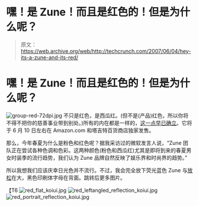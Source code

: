 # 嘿！是 Zune！而且是红色的！但是为什么呢？

> 原文：<https://web.archive.org/web/http://techcrunch.com/2007/06/04/hey-its-a-zune-and-its-red/>

# 嘿！是 Zune！而且是红色的！但是为什么呢？

![group-red-72dpi.jpg](img/571f096d1c53e1494accd28fa515a4dd.png)
不只是红色，是西瓜红。(但不是(产品)红色，所以你将不得不把你的慈善事业带到别处。)所有的内在都是一样的，[这一点早已确立](https://web.archive.org/web/20210119085510/http://crunchgear.com/2007/05/21/watermelon-zune-spotted/)。它将于 6 月 10 日左右在 Amazon.com 和塔吉特百货商店独家发售。

那么，今年春夏为什么是粉色和红色呢？据我采访过的微软发言人说，“Zune 团队正在尝试各种色调和色彩。这两种颜色(粉色和西瓜红)尤其是即将到来的春夏男女时装季的流行趋势，我们认为 Zune 品牌自然反映了娱乐界和时尚界的趋势。”

所以我想我们应该庆幸日光色并不流行。不过，我会完全放下荧光蓝色 Zune 与[放松](https://web.archive.org/web/20210119085510/http://en.wikipedia.org/wiki/Relax_%28song%29)在大，黑色印刷体字母在背面。跳转后更多图片。

【T6
![red_flat_koiui.jpg](img/4d5f090d543443e0206f5d498fcd5f7e.png)
![red_leftangled_reflection_koiui.jpg](img/38e54064a622b547eacd648717bec810.png)
![red_portrait_reflection_koiui.jpg](img/e23a7d190d92a4781ba1711e99ecb64f.png)